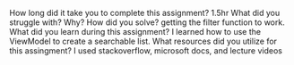 How long did it take you to complete this assignment? 1.5hr
What did you struggle with? Why? How did you solve? getting the filter function to work.
What did you learn during this assignment? I learned how to use the ViewModel to create a searchable list.
What resources did you utilize for this assingment? I used stackoverflow, microsoft docs, and lecture videos
